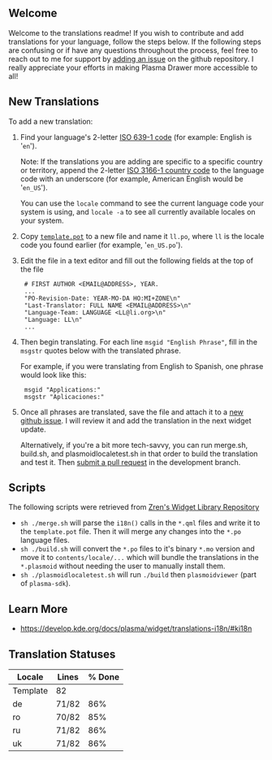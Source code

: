 ## Welcome

Welcome to the translations readme! If you wish to contribute and add translations for your language, follow the steps below. If the following steps are confusing or if have any questions throughout the process, feel free to reach out to me for support by [adding an issue](https://github.com/p-connor/plasma-drawer/issues/new/choose) on the github repository. I really appreciate your efforts in making Plasma Drawer more accessible to all!

## New Translations

To add a new translation:

1. Find your language's 2-letter [ISO 639-1 code](https://en.wikipedia.org/wiki/ISO_639-1_codes) (for example: English is '`en`'). 
    
    Note: If the translations you are adding are specific to a specific country or territory, append the 2-letter [ISO 3166-1 country code](https://en.wikipedia.org/wiki/ISO_3166-1#Current_codes) to the language code with an underscore (for example, American English would be '`en_US`').

    You can use the `locale` command to see the current language code your system is using, and `locale -a` to see all currently available locales on your system.

2. Copy [`template.pot`](template.pot) to a new file and name it `ll.po`, where `ll` is the locale code you found earlier (for example, '`en_US.po`').
3. Edit the file in a text editor and fill out the following fields at the top of the file


        # FIRST AUTHOR <EMAIL@ADDRESS>, YEAR.
        ...
        "PO-Revision-Date: YEAR-MO-DA HO:MI+ZONE\n"
        "Last-Translator: FULL NAME <EMAIL@ADDRESS>\n"
        "Language-Team: LANGUAGE <LL@li.org>\n"
        "Language: LL\n"
        ...

4. Then begin translating. For each line `msgid "English Phrase"`, fill in the `msgstr` quotes below with the translated phrase. 
    
    For example, if you were translating from English to Spanish, one phrase would look like this:
    
        msgid "Applications:"
        msgstr "Aplicaciones:"
    
5. Once all phrases are translated, save the file and attach it to a [new github issue](https://github.com/p-connor/plasma-drawer/issues/new/choose). I will review it and add the translation in the next widget update.

    Alternatively, if you're a bit more tech-savvy, you can run merge.sh, build.sh, and plasmoidlocaletest.sh in that order to build the translation and test it. Then [submit a pull request](https://github.com/p-connor/plasma-drawer/compare) in the development branch.

## Scripts

The following scripts were retrieved from [Zren's Widget Library Repository](https://github.com/Zren/plasma-applet-lib/tree/master/package/translate)

* `sh ./merge.sh` will parse the `i18n()` calls in the `*.qml` files and write it to the `template.pot` file. Then it will merge any changes into the `*.po` language files.
* `sh ./build.sh` will convert the `*.po` files to it's binary `*.mo` version and move it to `contents/locale/...` which will bundle the translations in the `*.plasmoid` without needing the user to manually install them.
* `sh ./plasmoidlocaletest.sh` will run `./build` then `plasmoidviewer` (part of `plasma-sdk`).

## Learn More

* https://develop.kde.org/docs/plasma/widget/translations-i18n/#ki18n

## Translation Statuses
|  Locale  |  Lines  | % Done|
|----------|---------|-------|
| Template |      82 |       |
| de       |   71/82 |   86% |
| ro       |   70/82 |   85% |
| ru       |   71/82 |   86% |
| uk       |   71/82 |   86% |
